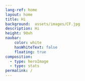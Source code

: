```yaml
---
lang-ref: home
layout: home
title: Hi
background:  assets/images/CF.jpg
description: Hi
height: 90vh
navbar:
    color: white
    hasWhiteText: false
    floating: true
composition:
  - type: heroImage
  - type: stats
permalink: /
---
```


